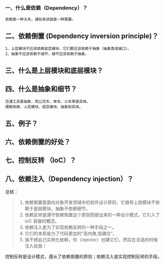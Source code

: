 ###  一、什么是依赖（Dependency）？
    依赖是一种关系，通俗来讲就是一种需要。
##  二、依赖倒置 (Dependency inversion principle)？
    1、上层模块不应该依赖底层模块，它们都应该依赖于抽象（抽象类或接口）。
    2、抽象不应该依赖于细节，细节应该依赖于抽象。
##  三、什么是上层模块和底层模块？
##  四、什么是抽象和细节？
    交通工具是抽象，而公交车、单车、火车等是具体。
    理解依赖、上层模块、底层模块、抽象和具体。
##  五、例子？
##  六、依赖倒置的好处？
##  七、控制反转 （IoC）？
##  八、依赖注入（Dependency injection）？

总结：
> 1. 依赖倒置是面向对象开发领域中的软件设计原则，它倡导上层模块不依赖于底层模块，抽象不依赖细节。
> 2. 依赖反转是遵守依赖倒置这个原则而提出来的一种设计模式，它引入了 IoC 容器的概念。
> 3. 依赖注入是为了实现依赖反转的一种手段之一。
> 4. 它们的本质是为了代码更加的“高内聚,低耦合”。
> 5. 我不想自己实例化依赖，你（injector）创建它们，然后在合适的时候注入给我！

控制反转是设计模式，遵从了依赖倒置的原则；依赖注入是实现控制反转的手段。